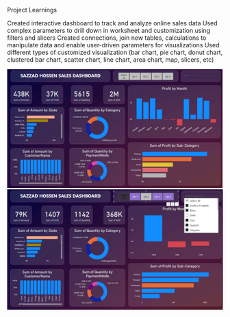 Project Learnings

Created interactive dashboard to track and analyze online sales data
Used complex parameters to drill down in worksheet and customization using filters and slicers
Created connections, join new tables, calculations to manipulate data and enable user-driven parameters for visualizations
Used different types of customized visualization (bar chart, pie chart, donut chart, clustered bar chart, scatter chart, line chart, area chart, map, slicers, etc)


<div align="center">
  <img src="img/1.png" >
  <img src="img/2.png" >
</div>
